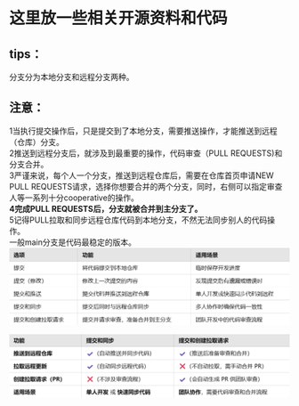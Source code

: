 # 这里放一些相关开源资料和代码


## tips：     
  分支分为本地分支和远程分支两种。     
  ## 注意：        
  1当执行提交操作后，只是提交到了本地分支，需要推送操作，才能推送到远程（仓库）分支。   
  2推送到远程分支后，就涉及到最重要的操作，代码审查（PULL REQUESTS)和分支合并。   
  3严谨来说，每个人一个分支，推送到远程仓库后，需要在仓库首页申请NEW PULL REQUESTS请求，选择你想要合并的两个分支，同时，右侧可以指定审查人等一系列十分cooperative的操作。   
  **4完成PULL REQUESTS后，分支就被合并到主分支了。**   
    5记得PULL拉取和同步远程仓库代码到本地分支，不然无法同步别人的代码操作。   
  一般main分支是代码最稳定的版本。   
  ![failedtoopen](Images/git操作解释1.png)   
        
  ![failedtoopen](Images/git操作解释2.png)
